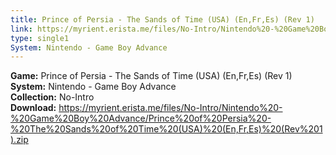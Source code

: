 ```yaml
---
title: Prince of Persia - The Sands of Time (USA) (En,Fr,Es) (Rev 1)
link: https://myrient.erista.me/files/No-Intro/Nintendo%20-%20Game%20Boy%20Advance/Prince%20of%20Persia%20-%20The%20Sands%20of%20Time%20(USA)%20(En,Fr,Es)%20(Rev%201).zip
type: single1
System: Nintendo - Game Boy Advance
---
```

<b>Game:</b> Prince of Persia - The Sands of Time (USA) (En,Fr,Es) (Rev 1)<br>
<b>System:</b> Nintendo - Game Boy Advance<br>
<b>Collection:</b> No-Intro<br>
<b>Download:</b> https://myrient.erista.me/files/No-Intro/Nintendo%20-%20Game%20Boy%20Advance/Prince%20of%20Persia%20-%20The%20Sands%20of%20Time%20(USA)%20(En,Fr,Es)%20(Rev%201).zip